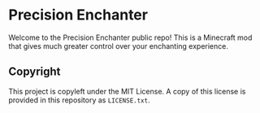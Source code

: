 # Precision Enchanter

Welcome to the Precision Enchanter public repo! This is a Minecraft mod that gives much greater control over your
enchanting experience.

## Copyright

This project is copyleft under the MIT License. A copy of this license is provided in this repository as `LICENSE.txt`.

